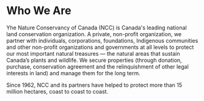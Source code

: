 # Who We Are

Yhe Nature Conservancy of Canada (NCC) is Canada's leading national land conservation organization. 
A private, non-profit organization, we partner with individuals, corporations, foundations, Indigenous 
communities and other non-profit organizations and governments at all levels to protect our most important 
natural treasures — the natural areas that sustain Canada’s plants and wildlife. We secure properties 
(through donation, purchase, conservation agreement and the relinquishment of other legal interests in land) 
and manage them for the long term.

Since 1962, NCC and its partners have helped to protect more than 15 million hectares, coast to coast to coast.
